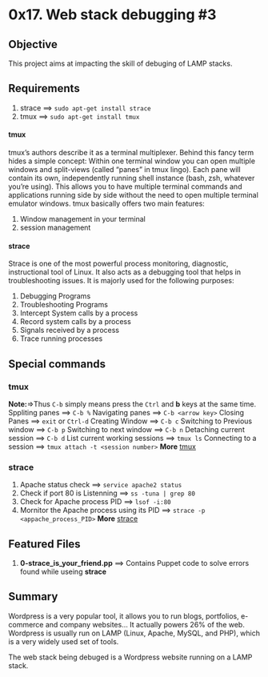 # 0x17. Web stack debugging #3

## Objective
This project aims at impacting the skill of debuging of LAMP stacks.

## Requirements
1. strace ==> `sudo apt-get install strace`
2. tmux ==> `sudo apt-get install tmux`

#### tmux
tmux’s authors describe it as a terminal multiplexer. Behind this fancy term hides a simple concept: Within one terminal window you can open multiple windows and split-views (called “panes” in tmux lingo). Each pane will contain its own, independently running shell instance (bash, zsh, whatever you’re using). This allows you to have multiple terminal commands and applications running side by side without the need to open multiple terminal emulator windows.
tmux basically offers two main features:

1. Window management in your terminal
2. session management

#### strace
Strace is one of the most powerful process monitoring, diagnostic, instructional tool of Linux. It also acts as a debugging tool that helps in troubleshooting issues. It is majorly used for the following purposes:

1. Debugging Programs
2. Troubleshooting Programs
3. Intercept System calls by a process
4. Record system calls by a process
5. Signals received by a process
6. Trace running processes

## Special commands
### tmux
**Note:**=>Thus `C-b` simply means press the `Ctrl` and **b** keys at the same time.
Sppliting panes ==> `C-b %`
Navigating panes ==> `C-b <arrow key>`
Closing Panes ==> `exit` or `Ctrl-d`
Creating Window ==> `C-b c`
Switching to Previous window ==> `C-b p`
Switching to next window ==> `C-b n`
Detaching current session ==> `C-b d`
List current working sessions ==> `tmux ls`
Connecting to a session ==> `tmux attach -t <session number>`
**More** [tmux](https://www.hamvocke.com/blog/a-quick-and-easy-guide-to-tmux/)

### strace
1. Apache status check ==> `service apache2 status`
2. Check if port 80 is Listenning ==> `ss -tuna | grep 80`
3. Check for Apache process PID ==> `lsof -i:80`
4. Mornitor the Apache process using its PID ==> `strace -p <appache_process_PID>`
**More** [strace](https://medium.com/@donjoedbest/how-i-resolved-an-http-500-error-with-tmux-and-strace-d429d46ebc79)

## Featured Files
1. **0-strace_is_your_friend.pp** ==> Contains Puppet code to solve errors found while useing **strace**

## Summary
Wordpress is a very popular tool, it allows you to run blogs, portfolios, e-commerce and company websites… It actually powers 26% of the web. Wordpress is usually run on LAMP (Linux, Apache, MySQL, and PHP), which is a very widely used set of tools.

The web stack being debuged is a Wordpress website running on a LAMP stack.
